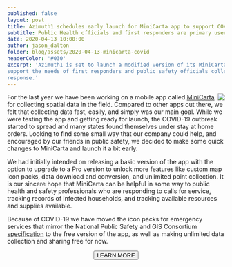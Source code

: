 ```yaml
---
published: false
layout: post
title: Azimuth1 schedules early launch for MiniCarta app to support COVID response
subtitle: Public Health officials and first responders are primary users.
date: 2020-04-13 10:00:00
author: jason_dalton
folder: blog/assets/2020-04-13-minicarta-covid
headerColor: '#030'
excerpt: 'Azimuth1 is set to launch a modified version of its MiniCarta team mapping mobile app this week to
support the needs of first responders and public safety officials collecting data on COVID-19 outbreak and
response.'
---
```

<img style="float: right" src="{{site.baseurl}}/{{page.folder}}/minicarta-screen.png">For the last year we have been working on a mobile app called <a href="http://www.minicarta.com">MiniCarta</a> for collecting spatial data in the field.  Compared to other apps out there, we felt that collecting data fast, easily, and simply was our main goal.  While we were testing the app and getting ready for launch, the COVID-19 outbreak started to spread and many states found themselves under stay at home orders. Looking to find some small way that our company could help, and encouraged by our friends in public safety, we decided to make some quick changes to MiniCarta and launch it a bit early.

We had initially intended on releasing a basic version of the app with the option to upgrade to a Pro version to unlock more features like custom map icon packs, data download and conversion, and unlimited point collection.  It is our sincere hope that MiniCarta can be helpful in some way to public health and safety professionals who are responding to calls for service, tracking records of infected households, and tracking available resources and supplies available.

Because of COVID-19 we have moved the icon packs for emergency services that mirror the National Public Safety and GIS Consortium <a href="https://www.napsgfoundation.org/all-resources/symbology-library/">specification</a> to the free version of the app, as well as making unlimited data collection and sharing free for now.  
<p><center><a href="http://www.minicarta.com"><button type="button" class="btn btn-info">LEARN MORE</button></a>
</center></p>
